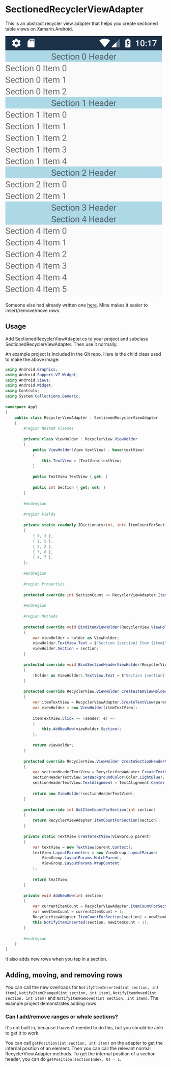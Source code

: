 # SectionedRecyclerViewAdapter

This is an abstract recycler view adapter that helps you create sectioned table views on Xamarin.Android.

![Image](img1.png)

Someone else had already written one [here](https://github.com/sadedil/SectionedRecyclerViewAdapter). Mine makes it easier to insert/remove/move rows.

## Usage

Add SectionedRecyclerViewAdapter.cs to your project and subclass SectionedRecyclerViewAdapter. Then use it normally.

An example project is included in the Git repo. Here is the child class used to make the above image:

```cs
using Android.Graphics;
using Android.Support.V7.Widget;
using Android.Views;
using Android.Widget;
using Controls;
using System.Collections.Generic;

namespace App1
{
    public class RecyclerViewAdapter : SectionedRecyclerViewAdapter
    {
        #region Nested classes

        private class ViewHolder : RecyclerView.ViewHolder
        {
            public ViewHolder(View textView) : base(textView)
            {
                this.TextView = (TextView)textView;
            }

            public TextView TextView { get; }

            public int Section { get; set; }
        }

        #endregion

        #region Fields

        private static readonly IDictionary<int, int> ItemCountForSection = new Dictionary<int, int>
        {
            { 0, 3 },
            { 1, 5 },
            { 2, 2 },
            { 3, 0 },
            { 4, 7 },
        };

        #endregion

        #region Properties

        protected override int SectionCount => RecyclerViewAdapter.ItemCountForSection.Count;

        #endregion

        #region Methods

        protected override void BindItemViewHolder(RecyclerView.ViewHolder holder, int section, int item)
        {
            var viewHolder = holder as ViewHolder;
            viewHolder.TextView.Text = $"Section {section} Item {item}";
            viewHolder.Section = section;
        }

        protected override void BindSectionHeaderViewHolder(RecyclerView.ViewHolder holder, int section)
        {
            (holder as ViewHolder).TextView.Text = $"Section {section} Header";
        }

        protected override RecyclerView.ViewHolder CreateItemViewHolder(ViewGroup parent)
        {
            var itemTextView = RecyclerViewAdapter.CreateTextView(parent);
            var viewHolder = new ViewHolder(itemTextView);

            itemTextView.Click += (sender, e) =>
            {
                this.AddNewRow(viewHolder.Section);
            };

            return viewHolder;
        }

        protected override RecyclerView.ViewHolder CreateSectionHeaderViewHolder(ViewGroup parent)
        {
            var sectionHeaderTextView = RecyclerViewAdapter.CreateTextView(parent);
            sectionHeaderTextView.SetBackgroundColor(Color.LightBlue);
            sectionHeaderTextView.TextAlignment = TextAlignment.Center;

            return new ViewHolder(sectionHeaderTextView);
        }

        protected override int GetItemCountForSection(int section)
        {
            return RecyclerViewAdapter.ItemCountForSection[section];
        }

        private static TextView CreateTextView(ViewGroup parent)
        {
            var textView = new TextView(parent.Context);
            textView.LayoutParameters = new ViewGroup.LayoutParams(
                ViewGroup.LayoutParams.MatchParent,
                ViewGroup.LayoutParams.WrapContent
            );

            return textView;
        }

        private void AddNewRow(int section)
        {
            var currentItemCount = RecyclerViewAdapter.ItemCountForSection[section];
            var newItemCount = currentItemCount + 1;
            RecyclerViewAdapter.ItemCountForSection[section] = newItemCount;
            this.NotifyItemInserted(section, newItemCount - 1);
        }

        #endregion
    }
}
```

It also adds new rows when you tap in a section.

## Adding, moving, and removing rows

You can call the new overloads for `NotifyItemInserted(int section, int item)`, `NotifyItemChanged(int section, int item)`, `NotifyItemMoved(int section, int item)` and `NotifyItemRemoved(int section, int item)`. The example project demonstrates adding rows.

### Can I add/remove ranges or whole sections?

It's not built in, because I haven't needed to do this, but you should be able to get it to work.

You can call `getPosition(int section, int item)` on the adapter to get the internal position of an element. Then you can call the relevant normal RecyclerView.Adapter methods. To get the internal position of a section header, you can do `getPosition(sectionIndex, 0) - 1`.
